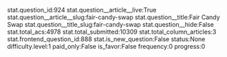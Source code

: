 stat.question_id:924
stat.question__article__live:True
stat.question__article__slug:fair-candy-swap
stat.question__title:Fair Candy Swap
stat.question__title_slug:fair-candy-swap
stat.question__hide:False
stat.total_acs:4978
stat.total_submitted:10309
stat.total_column_articles:3
stat.frontend_question_id:888
stat.is_new_question:False
status:None
difficulty.level:1
paid_only:False
is_favor:False
frequency:0
progress:0
